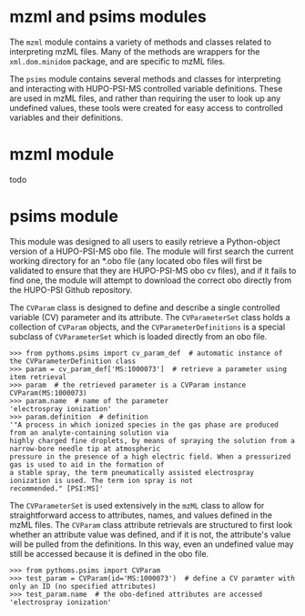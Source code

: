 # mzml and psims modules

The `mzml` module contains a variety of methods and classes related to interpreting mzML files. Many of the
methods are wrappers for the `xml.dom.minidom` package, and are specific to mzML files.

The `psims` module contains several methods and classes for interpreting and interacting with
HUPO-PSI-MS controlled variable definitions. These are used in mzML files, and rather than requiring
the user to look up any undefined values, these tools were created for easy access to controlled
variables and their definitions.

# mzml module

todo


# psims module

This module was designed to all users to easily retrieve a Python-object version of a HUPO-PSI-MS
obo file. The module will first search the current working directory for an *.obo file (any located
obo files will first be validated to ensure that they are HUPO-PSI-MS obo cv files), and
if it fails to find one, the module will attempt to download the correct obo directly from the
HUPO-PSI Github repository.

The `CVParam` class is designed to define and describe a single controlled variable (CV) parameter
and its attribute. The `CVParameterSet` class holds a collection of `CVParam` objects, and the
`CVParameterDefinitions` is a special subclass of `CVParameterSet` which is loaded directly from an
obo file.

```
>>> from pythoms.psims import cv_param_def  # automatic instance of the CVParameterDefinition class
>>> param = cv_param_def['MS:1000073']  # retrieve a parameter using item retrieval
>>> param  # the retrieved parameter is a CVParam instance
CVParam(MS:1000073)
>>> param.name  # name of the parameter
'electrospray ionization'
>>> param.definition  # definition
'"A process in which ionized species in the gas phase are produced from an analyte-containing solution via
highly charged fine droplets, by means of spraying the solution from a narrow-bore needle tip at atmospheric
pressure in the presence of a high electric field. When a pressurized gas is used to aid in the formation of
a stable spray, the term pneumatically assisted electrospray ionization is used. The term ion spray is not
recommended." [PSI:MS]'
```

The `CVParameterSet` is used extensively in the `mzML` class to allow for straightforward access
to attributes, names, and values defined in the mzML files. The `CVParam` class attribute retrievals are
structured to first look whether an attribute value was defined, and if it is not, the attribute's value
will be pulled from the definitions. In this way, even an undefined value may still be accessed because
it is defined in the obo file.

```
>>> from pythoms.psims import CVParam
>>> test_param = CVParam(id='MS:1000073')  # define a CV paramter with only an ID (no specified attributes)
>>> test_param.name  # the obo-defined attributes are accessed
'electrospray ionization'
```
